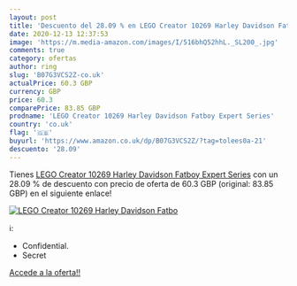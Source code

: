 ```yaml
---
layout: post
title: 'Descuento del 28.09 % en LEGO Creator 10269 Harley Davidson Fatbo'
date: 2020-12-13 12:37:53
image: 'https://m.media-amazon.com/images/I/516bhQ52hhL._SL200_.jpg'
comments: true
category: ofertas
author: ring
slug: 'B07G3VCS2Z-co.uk'
actualPrice: 60.3 GBP
currency: GBP
price: 60.3
comparePrice: 83.85 GBP
prodname: 'LEGO Creator 10269 Harley Davidson Fatboy Expert Series'
country: 'co.uk'
flag: '🇬🇧'
buyurl: 'https://www.amazon.co.uk/dp/B07G3VCS2Z/?tag=tolees0a-21'
descuento: '28.09'
---
```


Tienes [LEGO Creator 10269 Harley Davidson Fatboy Expert Series](https://www.amazon.co.uk/dp/B07G3VCS2Z/?tag=tolees0a-21) con un 28.09 % de descuento con precio de oferta de 60.3 GBP (original: 83.85 GBP) en el siguiente enlace!

[![LEGO Creator 10269 Harley Davidson Fatbo](https://m.media-amazon.com/images/I/516bhQ52hhL._SL200_.jpg)](https://www.amazon.co.uk/dp/B07G3VCS2Z/?tag=tolees0a-21)

ℹ️:

- Confidential.
- Secret

[Accede a la oferta!!](https://www.amazon.co.uk/dp/B07G3VCS2Z/?tag=tolees0a-21)

